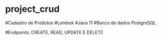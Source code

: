 # project_crud
#Cadastro de Produtos
#Lombok
#Java 11
#Banco de dados PostgreSQL

#Endpoints:
CREATE, READ, UPDATE E DELETE
 
